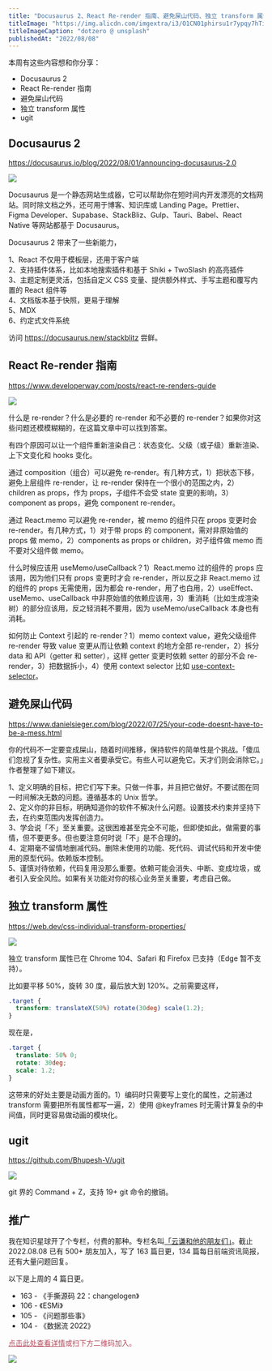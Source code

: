 ```yaml
---
title: "Docusaurus 2、React Re-render 指南、避免屎山代码、独立 transform 属性、ugit"
titleImage: "https://img.alicdn.com/imgextra/i3/O1CN01phirsu1r7ypqy7hTi_!!6000000005585-0-tps-1920-1080.jpg"
titleImageCaption: "dotzero @ unsplash"
publishedAt: "2022/08/08"
---
```


本周有这些内容想和你分享：

- Docusaurus 2
- React Re-render 指南
- 避免屎山代码
- 独立 transform 属性
- ugit

## Docusaurus 2
https://docusaurus.io/blog/2022/08/01/announcing-docusaurus-2.0

![](https://img.alicdn.com/imgextra/i3/O1CN01oULWsW24I8cpPB5iU_!!6000000007367-0-tps-760-160.jpg)

Docusaurus 是一个静态网站生成器，它可以帮助你在短时间内开发漂亮的文档网站。同时除文档之外，还可用于博客、知识库或 Landing Page。Prettier、Figma Developer、Supabase、StackBliz、Gulp、Tauri、Babel、React Native 等网站都基于 Docusaurus。

Docusaurus 2 带来了一些新能力，

1、React 不仅用于模板层，还用于客户端<br />
2、支持插件体系，比如本地搜索插件和基于 Shiki + TwoSlash 的高亮插件<br />
3、主题定制更灵活，包括自定义 CSS 变量、提供额外样式、手写主题和覆写内置的 React 组件等<br />
4、文档版本基于快照，更易于理解<br />
5、MDX<br />
6、约定式文件系统<br />

访问 https://docusaurus.new/stackblitz 尝鲜。

## React Re-render 指南
https://www.developerway.com/posts/react-re-renders-guide

![](https://img.alicdn.com/imgextra/i3/O1CN01peVMKE1WiWVO2rGVD_!!6000000002822-0-tps-2584-938.jpg)

什么是 re-render？什么是必要的 re-render 和不必要的 re-render？如果你对这些问题还模模糊糊的，在这篇文章中可以找到答案。

有四个原因可以让一个组件重新渲染自己：状态变化、父级（或子级）重新渲染、上下文变化和 hooks 变化。

通过 composition（组合）可以避免 re-render。有几种方式，1）把状态下移，避免上层组件 re-render，让 re-render 保持在一个很小的范围之内，2）children as props，作为 props，子组件不会受 state 变更的影响，3）component as props，避免 component re-render。

通过 React.memo 可以避免 re-render，被 memo 的组件只在 props 变更时会 re-render。有几种方式，1）对于带 props 的 component，需对非原始值的 props 做 memo，2）components as props or children，对子组件做 memo 而不要对父组件做 memo。

什么时候应该用 useMemo/useCallback？1）React.memo 过的组件的 props 应该用，因为他们只有 props 变更时才会 re-render，所以反之非 React.memo 过的组件的 props 无需使用，因为都会 re-render，用了也白用，2）useEffect、useMemo、useCallback 中非原始值的依赖应该用，3）重消耗（比如生成渲染树）的部分应该用，反之轻消耗不要用，因为 useMemo/useCallback 本身也有消耗。

如何防止 Context 引起的 re-render？1）memo context value，避免父级组件 re-render 导致 value 变更从而让依赖 context 的地方全部 re-render，2）拆分 data 和 API（getter 和 setter），这样 getter 变更时依赖 setter 的部分不会 re-render，3）把数据拆小，4）使用 context selector 比如 [use-context-selector](https://github.com/dai-shi/use-context-selector)。

## 避免屎山代码
https://www.danielsieger.com/blog/2022/07/25/your-code-doesnt-have-to-be-a-mess.html

你的代码不一定要变成屎山，随着时间推移，保持软件的简单性是个挑战。「傻瓜们忽视了复杂性。实用主义者要承受它。有些人可以避免它。天才们则会消除它。」作者整理了如下建议。

1、定义明确的目标，把它们写下来。只做一件事，并且把它做好。不要试图在同一时间解决无数的问题。遵循基本的 Unix 哲学。<br />
2、定义你的非目标，明确知道你的软件不解决什么问题。设置技术约束并坚持下去，在约束范围内发挥创造力。<br />
3、学会说「不」至关重要。这很困难甚至完全不可能，但即使如此，做需要的事情，但不要更多。但也要注意何时说「不」是不合理的。<br />
4、定期毫不留情地删减代码。删除未使用的功能、死代码、调试代码和开发中使用的原型代码。依赖版本控制。<br />
5、谨慎对待依赖，代码复用没那么重要。依赖可能会消失、中断、变成垃圾，或者引入安全风险。如果有关功能对你的核心业务至关重要，考虑自己做。<br />

## 独立 transform 属性
https://web.dev/css-individual-transform-properties/

![](https://img.alicdn.com/imgextra/i4/O1CN01Vf4Su11UvEGHZ4nkG_!!6000000002579-0-tps-1600-480.jpg)

独立 transform 属性已在 Chrome 104、Safari 和 Firefox 已支持（Edge 暂不支持）。

比如要平移 50%，旋转 30 度，最后放大到 120%。之前需要这样，

```css
.target {
  transform: translateX(50%) rotate(30deg) scale(1.2);
}
```

现在是，

```css
.target {
  translate: 50% 0;
  rotate: 30deg;
  scale: 1.2;
}
```

这带来的好处主要是动画方面的。1）编码时只需要写上变化的属性，之前通过 transform 需要把所有属性都写一遍，2）使用 @keyframes 时无需计算复杂的中间值，同时更容易做动画的模块化。

## ugit
https://github.com/Bhupesh-V/ugit

![](https://img.alicdn.com/imgextra/i4/O1CN01HdF3xh1FJTNHZkwcB_!!6000000000466-1-tps-1920-1026.gif)

git 界的 Command + Z，支持 19+ git 命令的撤销。

## 推广

我在知识星球开了个专栏，付费的那种。专栏名叫[「云谦和他的朋友们」](https://mp.weixin.qq.com/s/_23bA1R4t8KiIjCwmr83OQ)。截止 2022.08.08 已有 500+ 朋友加入，写了 163 篇日更，134 篇每日前端资讯简报，还有大量问题回复。

以下是上周的 4 篇日更。

- 163 - 《手撕源码 22：changelogen》
- 106 - 《ESMi》
- 105 - 《问题那些事》
- 104 - 《数据流 2022》

<p style="color:#b5495b;"><a style="color:#b5495b;" href="https://mp.weixin.qq.com/s?__biz=MjM5NDgyODI4MQ==&mid=2247484448&idx=1&sn=3195bb82d2d2b7d58305c4f1aeae5e0d">点击此处查看详情</a>或扫下方二维码加入。</p>

![](https://img.alicdn.com/imgextra/i3/O1CN01OL18Gq1NiDhRr1gSt_!!6000000001603-0-tps-1035-1395.jpg)
